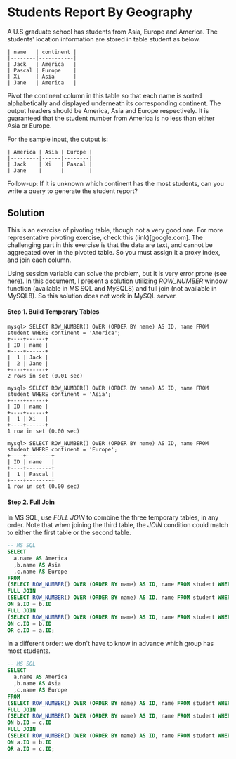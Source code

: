 # Students Report By Geography

A U.S graduate school has students from Asia, Europe and America. The students' location information are stored in table student as below.
 
```
| name   | continent |
|--------|-----------|
| Jack   | America   |
| Pascal | Europe    |
| Xi     | Asia      |
| Jane   | America   |
 ```

Pivot the continent column in this table so that each name is sorted alphabetically and displayed underneath its corresponding continent. The output headers should be America, Asia and Europe respectively. It is guaranteed that the student number from America is no less than either Asia or Europe.
 

For the sample input, the output is:
 
```
| America | Asia | Europe |
|---------|------|--------|
| Jack    | Xi   | Pascal |
| Jane    |      |        |
 ```

Follow-up: If it is unknown which continent has the most students, can you write a query to generate the student report?


## Solution
This is an exercise of pivoting table, though not a very good one. For more representative pivoting exercise, check this (link)[google.com]. The challenging part in this exercise is that the data are text, and cannot be aggregated over in the pivoted table. So you must assign it a proxy index, and join each column. 

Using session variable can solve the problem, but it is very error prone (see [here](mysql_session_vars.sql)). In this document, I present a solution utilizing *ROW_NUMBER* window function (available in MS SQL and MySQL8) and full join (not available in MySQL8). So this solution does not work in MySQL server.


#### Step 1. Build Temporary Tables
```
mysql> SELECT ROW_NUMBER() OVER (ORDER BY name) AS ID, name FROM student WHERE continent = 'America';
+----+------+
| ID | name |
+----+------+
|  1 | Jack |
|  2 | Jane |
+----+------+
2 rows in set (0.01 sec)

mysql> SELECT ROW_NUMBER() OVER (ORDER BY name) AS ID, name FROM student WHERE continent = 'Asia';
+----+------+
| ID | name |
+----+------+
|  1 | Xi   |
+----+------+
1 row in set (0.00 sec)

mysql> SELECT ROW_NUMBER() OVER (ORDER BY name) AS ID, name FROM student WHERE continent = 'Europe';
+----+--------+
| ID | name   |
+----+--------+
|  1 | Pascal |
+----+--------+
1 row in set (0.00 sec)
```

#### Step 2. Full Join
In MS SQL, use *FULL JOIN* to combine the three temporary tables, in any order. Note that when joining the third table, the *JOIN* condition could match to either the first table or the second table.

```sql
-- MS SQL
SELECT
  a.name AS America
  ,b.name AS Asia
  ,c.name AS Europe
FROM
(SELECT ROW_NUMBER() OVER (ORDER BY name) AS ID, name FROM student WHERE continent = 'America') a
FULL JOIN
(SELECT ROW_NUMBER() OVER (ORDER BY name) AS ID, name FROM student WHERE continent = 'Asia') b
ON a.ID = b.ID
FULL JOIN
(SELECT ROW_NUMBER() OVER (ORDER BY name) AS ID, name FROM student WHERE continent = 'Europe') c
ON c.ID = b.ID
OR c.ID = a.ID;
```

In a different order: we don't have to know in advance which group has most students.
```sql
-- MS SQL
SELECT
  a.name AS America
  ,b.name AS Asia
  ,c.name AS Europe
FROM
(SELECT ROW_NUMBER() OVER (ORDER BY name) AS ID, name FROM student WHERE continent = 'Europe') c
FULL JOIN
(SELECT ROW_NUMBER() OVER (ORDER BY name) AS ID, name FROM student WHERE continent = 'Asia') b
ON b.ID = c.ID
FULL JOIN
(SELECT ROW_NUMBER() OVER (ORDER BY name) AS ID, name FROM student WHERE continent = 'America') a
ON a.ID = b.ID
OR a.ID = c.ID;
```
